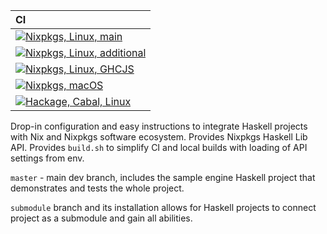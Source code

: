 | CI                                                                                                                                                                                                                                                                             |
| :---                                                                                                                                                                                                                                                                           |
| [![Nixpkgs, Linux, main](https://github.com/Anton-Latukha/haskell-with-nixpkgs/workflows/Nixpkgs,%20Linux,%20main/badge.svg)](https://github.com/Anton-Latukha/haskell-with-nixpkgs/actions?query=branch%3Amaster+workflow%3A%22Nixpkgs%2C+Linux%2C+main%22)                   |
| [![Nixpkgs, Linux, additional](https://github.com/Anton-Latukha/haskell-with-nixpkgs/workflows/Nixpkgs,%20Linux,%20additional/badge.svg)](https://github.com/Anton-Latukha/haskell-with-nixpkgs/actions?query=branch%3Amaster+workflow%3A%22Nixpkgs%2C+Linux%2C+additional%22) |
| [![Nixpkgs, Linux, GHCJS](https://github.com/Anton-Latukha/haskell-with-nixpkgs/workflows/Nixpkgs,%20Linux,%20GHCJS/badge.svg)](https://github.com/Anton-Latukha/haskell-with-nixpkgs/actions?query=branch%3Amaster+workflow%3A%22Nixpkgs%2C+Linux%2C+GHCJS%22)                |
| [![Nixpkgs, macOS](https://github.com/Anton-Latukha/haskell-with-nixpkgs/workflows/Nixpkgs,%20macOS/badge.svg)](https://github.com/Anton-Latukha/haskell-with-nixpkgs/actions?query=branch%3Amaster+workflow%3A%22Nixpkgs%2C+macOS%22)                                         |
| [![Hackage, Cabal, Linux](https://github.com/Anton-Latukha/haskell-with-nixpkgs/workflows/Hackage,%20Cabal,%20Linux/badge.svg)](https://github.com/Anton-Latukha/haskell-with-nixpkgs/actions?query=branch%3Amaster+workflow%3A%22Hackage%2C+Cabal%2C+Linux%22)                |

Drop-in configuration and easy instructions to integrate Haskell projects with Nix and Nixpkgs software ecosystem.
Provides Nixpkgs Haskell Lib API.
Provides `build.sh` to simplify CI and local builds with loading of API settings from env.

`master` - main dev branch, includes the sample engine Haskell project that demonstrates and tests the whole project.

`submodule` branch and its installation allows for Haskell projects to connect project as a submodule and gain all abilities.

